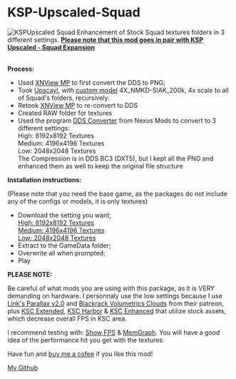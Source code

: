 # KSP-Upscaled-Squad
<img src="https://i.postimg.cc/g0kx898P/KSPUpscaled-Squad.png" alt="KSPUpscaled Squad" />
Enhancement of Stock Squad textures folders in 3 different settings.
<b><a href="https://github.com/Lucke001/KSP-Upscaled-Squad-Expansion">Please note that this mod goes in pair with KSP Upscaled - Squad Expansion</a></b>
<br>
<br>


<b>Process:</b>

- Used <a href="https://www.xnview.com/en/">XNView MP</a> to first convert the DDS to PNG;
- Took <a href="https://upscayl.org/">Upscayl</a>, with <a href="https://github.com/upscayl/custom-models">custom model</a> 4X_NMKD-SIAK_200k, 4x scale to all of Squad's folders, recursively.
- Retook <a href="https://www.xnview.com/en/">XNView MP</a> to re-convert to DDS
- Created RAW folder for textures
- Used the program <a href="https://www.nexusmods.com/skyrimspecialedition/mods/111378">DDS Converter</a> from Nexus Mods to convert to 3 different settings:<br>
    High:    8192x8192 Textures<br>
    Medium:  4196x4196 Textures<br>
    Low:     2048x2048 Textures<br>
  The Compression is in DDS BC3 (DXT5), but I kept all the PNG and enhanced them as well to keep the original file structure


<b>Installation instructions:</b>

(Please note that you need the base game, as the packages do not include any of the configs or models, it is only textures)

- Download the setting you want;<br>
  <a href="https://drive.google.com/file/d/1ME4asL_Jptoj192ZB3hUJ7P0mBQ8r_3N/view?usp=sharing">High:    8192x8192 Textures</a><br>
  <a href="https://drive.google.com/file/d/1eDKZNUYjkKFYjE2K6aYdowcFHOCxYs2Y/view?usp=sharing">Medium:  4196x4196 Textures</a><br>
  <a href="https://drive.google.com/file/d/1j482O519psUhhjJECwV1cXBsGSpOBjsq/view?usp=sharing">Low:     2048x2048 Textures</a><br>
- Extract to the GameData folder;
- Overwrite all when prompted;
- Play


<b>PLEASE NOTE:</b>

Be careful of what mods you are using with this package, as it is VERY demanding on hardware. I personnaly use the low settings because I use <a href="https://www.patreon.com/linx_/posts">Link's Parallax v2.0</a> and <a href="https://www.patreon.com/blackrack/posts">Blackrack Volumetrics Clouds</a> from their patreon, plus <a href="https://github.com/JadeOfMaar/KSC_Extended">KSC Extended</a>, <a href="https://spacedock.info/mod/2306/KSC Harbor">KSC Harbor</a> & <a href="https://spacedock.info/mod/3654/KSC Enhanced">KSC Enhanced</a> that utilize stock assets, which decrease overall FPS in KSC area.

I recommend testing with: <a href="https://github.com/linuxgurugamer/ShowFPS">Show FPS</a> & <a href="https://github.com/linuxgurugamer/MemGraph">MemGraph</a>. You will have a good idea of the performance hit you get with the textures.

Have fun and <a href="https://www.paypal.com/donate/?hosted_button_id=UXU2LPN8EKLAE">buy me a cofee</a> if you like this mod!

<a href="https://github.com/Lucke001">My Github</a>
